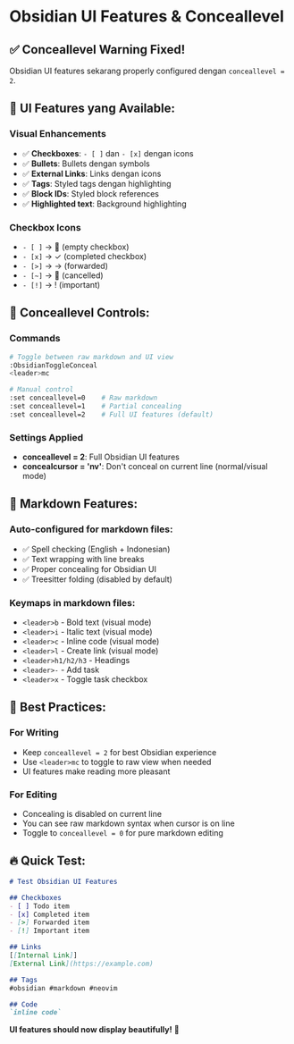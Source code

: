 # Obsidian UI Features & Conceallevel

## ✅ **Conceallevel Warning Fixed!**

Obsidian UI features sekarang properly configured dengan `conceallevel = 2`.

## 🎨 **UI Features yang Available:**

### Visual Enhancements
- ✅ **Checkboxes**: `- [ ]` dan `- [x]` dengan icons
- ✅ **Bullets**: Bullets dengan symbols  
- ✅ **External Links**: Links dengan icons
- ✅ **Tags**: Styled tags dengan highlighting
- ✅ **Block IDs**: Styled block references
- ✅ **Highlighted text**: Background highlighting

### Checkbox Icons
- `- [ ]` → 󰄱 (empty checkbox)
- `- [x]` → ✓ (completed checkbox) 
- `- [>]` → → (forwarded)
- `- [~]` → 󰰱 (cancelled)
- `- [!]` → ! (important)

## 🔧 **Conceallevel Controls:**

### Commands
```bash
# Toggle between raw markdown and UI view
:ObsidianToggleConceal
<leader>mc

# Manual control
:set conceallevel=0    # Raw markdown
:set conceallevel=1    # Partial concealing  
:set conceallevel=2    # Full UI features (default)
```

### Settings Applied
- **conceallevel = 2**: Full Obsidian UI features
- **concealcursor = 'nv'**: Don't conceal on current line (normal/visual mode)

## 📝 **Markdown Features:**

### Auto-configured for markdown files:
- ✅ Spell checking (English + Indonesian)
- ✅ Text wrapping with line breaks
- ✅ Proper concealing for Obsidian UI
- ✅ Treesitter folding (disabled by default)

### Keymaps in markdown files:
- `<leader>b` - Bold text (visual mode)
- `<leader>i` - Italic text (visual mode)
- `<leader>c` - Inline code (visual mode)
- `<leader>l` - Create link (visual mode)
- `<leader>h1/h2/h3` - Headings
- `<leader>-` - Add task
- `<leader>x` - Toggle task checkbox

## 🎯 **Best Practices:**

### For Writing
- Keep `conceallevel = 2` for best Obsidian experience
- Use `<leader>mc` to toggle to raw view when needed
- UI features make reading more pleasant

### For Editing
- Concealing is disabled on current line
- You can see raw markdown syntax when cursor is on line
- Toggle to `conceallevel = 0` for pure markdown editing

## 🔥 **Quick Test:**

```markdown
# Test Obsidian UI Features

## Checkboxes
- [ ] Todo item
- [x] Completed item  
- [>] Forwarded item
- [!] Important item

## Links
[[Internal Link]]
[External Link](https://example.com)

## Tags
#obsidian #markdown #neovim

## Code
`inline code`
```

**UI features should now display beautifully!** 🎨